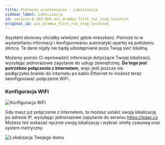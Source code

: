 ```yaml
---
title: Pierwsze uruchomienie - Lokalizacja
sidebar_label: Lokalizacja
id: version-0.103.6b0-ais_bramka_first_run_step_location
original_id: ais_bramka_first_run_step_location
---
```


Asystent domowy chciałby wiedzieć gdzie mieszkasz. Pomoże to w wyświetlaniu informacji i konfigurowaniu automatyki opartej na położeniu słońca.
Te dane nigdy nie będą udostępniane poza Twoją sieć lokalną.

Możemy pomóc Ci wprowadzić informacje dotyczące Twojej lokalizacji, wysyłając jednorazowe zapytanie do usługi zewnętrznej. **Do tego jest potrzebne połączenie z Internetem**, więc jeśli jeszcze nie podłączyłeś bramki do Internetu po kablu Ethernet to możesz teraz skonfigurować połączenie WiFi.

### Konfiguracja WiFi

![Konfiguracja WiFi](/AIS-docs/img/en/bramka/onboarding_step_2.png)


Gdy masz już połączenie z Internetem, to możesz ustalić swoją lokalizację po adresie IP, wysyłając jednorazowe zapytanie do serwisu https://ipapi.co
Możesz też wskazać ręcznie swoją lokalizację i wybrać strefę czasową oraz system metryczny.


![Lokalizacja Twojego domu](/AIS-docs/img/en/bramka/onboarding_step_3.png)
